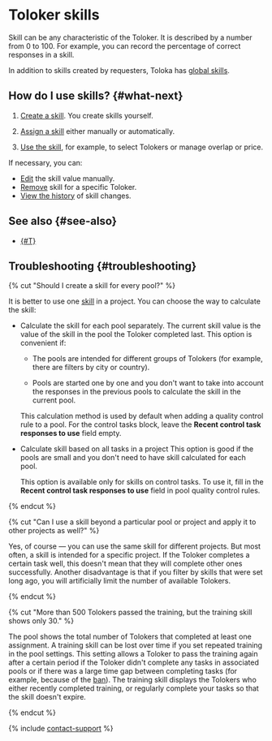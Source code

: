 # Toloker skills

Skill can be any characteristic of the Toloker. It is described by a number from 0 to 100. For example, you can record the percentage of correct responses in a skill.

In addition to skills created by requesters, Toloka has [global skills](nav-cross-project.md).

## How do I use skills? {#what-next}

1. [Create a skill](nav-create.md). You create skills yourself.

1. [Assign a skill](nav-assign.md) either manually or automatically.

1. [Use the skill](nav-use.md), for example, to select Tolokers or manage overlap or price.

If necessary, you can:

- [Edit](nav-edit.md) the skill value manually.
- [Remove](nav-delete.md) skill for a specific Toloker.
- [View the history](nav-history.md) of skill changes.

## See also {#see-also}

- [{#T}](filters.md)

## Troubleshooting {#troubleshooting}

{% cut "Should I create a skill for every pool?" %}

It is better to use one [skill](../../glossary.md#skill) in a project. You can choose the way to calculate the skill:

- Calculate the skill for each pool separately. The current skill value is the value of the skill in the pool the Toloker completed last. This option is convenient if:

    - The pools are intended for different groups of Tolokers (for example, there are filters by city or country).

    - Pools are started one by one and you don't want to take into account the responses in the previous pools to calculate the skill in the current pool.

    This calculation method is used by default when adding a quality control rule to a pool. For the control tasks block, leave the **Recent control task responses to use** field empty.

- Calculate skill based on all tasks in a project This option is good if the pools are small and you don't need to have skill calculated for each pool.

    This option is available only for skills on control tasks. To use it, fill in the **Recent control task responses to use** field in pool quality control rules.

{% endcut %}

{% cut "Can I use a skill beyond a particular pool or project and apply it to other projects as well?" %}

Yes, of course — you can use the same skill for different projects. But most often, a skill is intended for a specific project. If the Toloker completes a certain task well, this doesn't mean that they will complete other ones successfully. Another disadvantage is that if you filter by skills that were set long ago, you will artificially limit the number of available Tolokers.

{% endcut %}

{% cut "More than 500 Tolokers passed the training, but the training skill shows only 30." %}

The pool shows the total number of Tolokers that completed at least one assignment. A training skill can be lost over time if you set repeated training in the pool settings. This setting allows a Toloker to pass the training again after a certain period if the Toloker didn't complete any tasks in associated pools or if there was a large time gap between completing tasks (for example, because of the [ban](../../glossary.md#banning-tolokers)). The training skill displays the Tolokers who either recently completed training, or regularly complete your tasks so that the skill doesn't expire.

{% endcut %}

{% include [contact-support](../_includes/contact-support.md) %}
